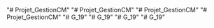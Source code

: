 "# Projet_GestionCM" 
"# Projet_GestionCM" 
"# Projet_GestionCM" 
"# Projet_GestionCM" 
"# G_19" 
"# G_19" 
"# G_19" 
"# G_19" 
